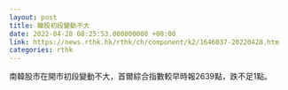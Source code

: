 ```yaml
---
layout: post
title: 韓股初段變動不大
date: 2022-04-28 08:25:53.000000000 +08:00
link: https://news.rthk.hk/rthk/ch/component/k2/1646037-20220428.htm
categories: rthk
---
```


南韓股市在開市初段變動不大，首爾綜合指數較早時報2639點，跌不足1點。
